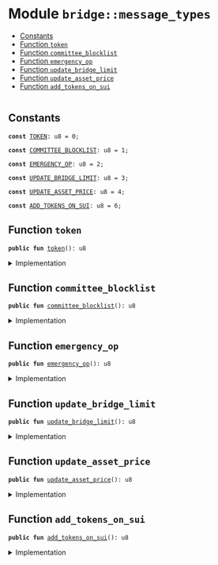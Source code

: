
<a name="bridge_message_types"></a>

# Module `bridge::message_types`



-  [Constants](#@Constants_0)
-  [Function `token`](#bridge_message_types_token)
-  [Function `committee_blocklist`](#bridge_message_types_committee_blocklist)
-  [Function `emergency_op`](#bridge_message_types_emergency_op)
-  [Function `update_bridge_limit`](#bridge_message_types_update_bridge_limit)
-  [Function `update_asset_price`](#bridge_message_types_update_asset_price)
-  [Function `add_tokens_on_sui`](#bridge_message_types_add_tokens_on_sui)


<pre><code></code></pre>



<a name="@Constants_0"></a>

## Constants


<a name="bridge_message_types_TOKEN"></a>



<pre><code><b>const</b> <a href="../bridge/message_types.md#bridge_message_types_TOKEN">TOKEN</a>: u8 = 0;
</code></pre>



<a name="bridge_message_types_COMMITTEE_BLOCKLIST"></a>



<pre><code><b>const</b> <a href="../bridge/message_types.md#bridge_message_types_COMMITTEE_BLOCKLIST">COMMITTEE_BLOCKLIST</a>: u8 = 1;
</code></pre>



<a name="bridge_message_types_EMERGENCY_OP"></a>



<pre><code><b>const</b> <a href="../bridge/message_types.md#bridge_message_types_EMERGENCY_OP">EMERGENCY_OP</a>: u8 = 2;
</code></pre>



<a name="bridge_message_types_UPDATE_BRIDGE_LIMIT"></a>



<pre><code><b>const</b> <a href="../bridge/message_types.md#bridge_message_types_UPDATE_BRIDGE_LIMIT">UPDATE_BRIDGE_LIMIT</a>: u8 = 3;
</code></pre>



<a name="bridge_message_types_UPDATE_ASSET_PRICE"></a>



<pre><code><b>const</b> <a href="../bridge/message_types.md#bridge_message_types_UPDATE_ASSET_PRICE">UPDATE_ASSET_PRICE</a>: u8 = 4;
</code></pre>



<a name="bridge_message_types_ADD_TOKENS_ON_SUI"></a>



<pre><code><b>const</b> <a href="../bridge/message_types.md#bridge_message_types_ADD_TOKENS_ON_SUI">ADD_TOKENS_ON_SUI</a>: u8 = 6;
</code></pre>



<a name="bridge_message_types_token"></a>

## Function `token`



<pre><code><b>public</b> <b>fun</b> <a href="../bridge/message_types.md#bridge_message_types_token">token</a>(): u8
</code></pre>



<details>
<summary>Implementation</summary>


<pre><code><b>public</b> <b>fun</b> <a href="../bridge/message_types.md#bridge_message_types_token">token</a>(): u8 { <a href="../bridge/message_types.md#bridge_message_types_TOKEN">TOKEN</a> }
</code></pre>



</details>

<a name="bridge_message_types_committee_blocklist"></a>

## Function `committee_blocklist`



<pre><code><b>public</b> <b>fun</b> <a href="../bridge/message_types.md#bridge_message_types_committee_blocklist">committee_blocklist</a>(): u8
</code></pre>



<details>
<summary>Implementation</summary>


<pre><code><b>public</b> <b>fun</b> <a href="../bridge/message_types.md#bridge_message_types_committee_blocklist">committee_blocklist</a>(): u8 { <a href="../bridge/message_types.md#bridge_message_types_COMMITTEE_BLOCKLIST">COMMITTEE_BLOCKLIST</a> }
</code></pre>



</details>

<a name="bridge_message_types_emergency_op"></a>

## Function `emergency_op`



<pre><code><b>public</b> <b>fun</b> <a href="../bridge/message_types.md#bridge_message_types_emergency_op">emergency_op</a>(): u8
</code></pre>



<details>
<summary>Implementation</summary>


<pre><code><b>public</b> <b>fun</b> <a href="../bridge/message_types.md#bridge_message_types_emergency_op">emergency_op</a>(): u8 { <a href="../bridge/message_types.md#bridge_message_types_EMERGENCY_OP">EMERGENCY_OP</a> }
</code></pre>



</details>

<a name="bridge_message_types_update_bridge_limit"></a>

## Function `update_bridge_limit`



<pre><code><b>public</b> <b>fun</b> <a href="../bridge/message_types.md#bridge_message_types_update_bridge_limit">update_bridge_limit</a>(): u8
</code></pre>



<details>
<summary>Implementation</summary>


<pre><code><b>public</b> <b>fun</b> <a href="../bridge/message_types.md#bridge_message_types_update_bridge_limit">update_bridge_limit</a>(): u8 { <a href="../bridge/message_types.md#bridge_message_types_UPDATE_BRIDGE_LIMIT">UPDATE_BRIDGE_LIMIT</a> }
</code></pre>



</details>

<a name="bridge_message_types_update_asset_price"></a>

## Function `update_asset_price`



<pre><code><b>public</b> <b>fun</b> <a href="../bridge/message_types.md#bridge_message_types_update_asset_price">update_asset_price</a>(): u8
</code></pre>



<details>
<summary>Implementation</summary>


<pre><code><b>public</b> <b>fun</b> <a href="../bridge/message_types.md#bridge_message_types_update_asset_price">update_asset_price</a>(): u8 { <a href="../bridge/message_types.md#bridge_message_types_UPDATE_ASSET_PRICE">UPDATE_ASSET_PRICE</a> }
</code></pre>



</details>

<a name="bridge_message_types_add_tokens_on_sui"></a>

## Function `add_tokens_on_sui`



<pre><code><b>public</b> <b>fun</b> <a href="../bridge/message_types.md#bridge_message_types_add_tokens_on_sui">add_tokens_on_sui</a>(): u8
</code></pre>



<details>
<summary>Implementation</summary>


<pre><code><b>public</b> <b>fun</b> <a href="../bridge/message_types.md#bridge_message_types_add_tokens_on_sui">add_tokens_on_sui</a>(): u8 { <a href="../bridge/message_types.md#bridge_message_types_ADD_TOKENS_ON_SUI">ADD_TOKENS_ON_SUI</a> }
</code></pre>



</details>

